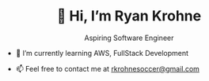 
<h1 align="center">
 👋 Hi, I’m Ryan Krohne
</h1>
<p align="center">
  Aspiring Software Engineer
  </p>
  
- 🌱 I’m currently learning AWS, FullStack Development

- 📫 Feel free to contact me at rkrohnesoccer@gmail.com


<!---
Ryan-Krohne/Ryan-Krohne is a ✨ special ✨ repository because its `README.md` (this file) appears on your GitHub profile.
You can click the Preview link to take a look at your changes.
--->
